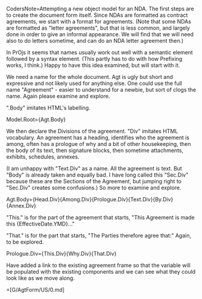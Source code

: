 CodersNote=Attempting a new object model for an NDA.  The first steps are to create the document form itself. Since NDAs are formatted as contract agreements, we start with a format for agreements.  (Note that some NDAs are formatted as "letter agreements", but that is less common, and largely done in order to give an informal appearance.  We will find that we will need also to do letters sometime, and can do an NDA letter agreement then.)

In PrOjs it seems that names usually work out well with a semantic element followed by a syntax element.  (This partly has to do with how Prefixing works, I think.)  Happy to have this idea examined, but will start with it.

We need a name for the whole document.  Agt is ugly but short and expressive and not likely used for anything else.  One could use the full name "Agreement" - easier to understand for a newbie, but sort of clogs the name.  Again please examine and explore. 

".Body" imitates HTML's labelling.


Model.Root={Agt.Body}

We then declare the Divisions of the agreement.  "Div" imitates HTML vocabulary.  An agreement has a heading, identifies who the agreement is among, often has a prologue of why and a bit of other housekeeping, then the body of its text, then signature blocks, then sometime attachments, exhibits, schedules, annexes.  

(I am unhappy with "Text.Div" as a name.  All the agreement is text.  But "Body" is already taken and equally bad.  I have long called this "Sec.Div" because these are the Sections of the Agreement, but jumping right to "Sec.Div" creates some confusions.)  So more to examine and explore.


Agt.Body={Head.Div}{Among.Div}{Prologue.Div}{Text.Div}{By.Div}{Annex.Div}


"This." is for the part of the agreement that starts, "This Agreement is made this {EffectiveDate.YMD}..."  

"That." is for the part that starts, "The Parties therefore agree that:" Again, to be explored.


Prologue.Div={This.Div}{Why.Div}{That.Div}

Have added a link to the existing agreement frame so that the variable will be populated with the existing components and we can see what they could look like as we move along. 

=[G/AgtForm/US/0.md]


